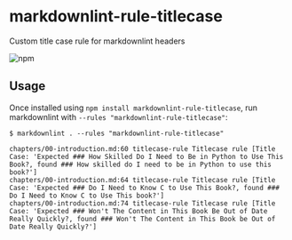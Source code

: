 # markdownlint-rule-titlecase

Custom title case rule for markdownlint headers

![npm](https://img.shields.io/npm/v/markdownlint-rule-titlecase)

## Usage

Once installed using `npm install markdownlint-rule-titlecase`, run markdownlint with `--rules "markdownlint-rule-titlecase"`:

```console
$ markdownlint . --rules "markdownlint-rule-titlecase"

chapters/00-introduction.md:60 titlecase-rule Titlecase rule [Title Case: 'Expected ### How Skilled Do I Need to Be in Python to Use This Book?, found ### How skilled do I need to be in Python to use this book?']
chapters/00-introduction.md:64 titlecase-rule Titlecase rule [Title Case: 'Expected ### Do I Need to Know C to Use This Book?, found ### Do I Need to Know C to Use This book?']
chapters/00-introduction.md:74 titlecase-rule Titlecase rule [Title Case: 'Expected ### Won't The Content in This Book Be Out of Date Really Quickly?, found ### Won't The Content in This Book be Out of Date Really Quickly?']
```